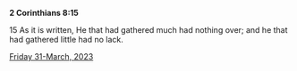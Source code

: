 **2 Corinthians 8:15**

15 As it is written, He that had gathered much had nothing over; and he that had gathered little had no lack.

[Friday 31-March, 2023](https://t.me/s/daily_scripture)
